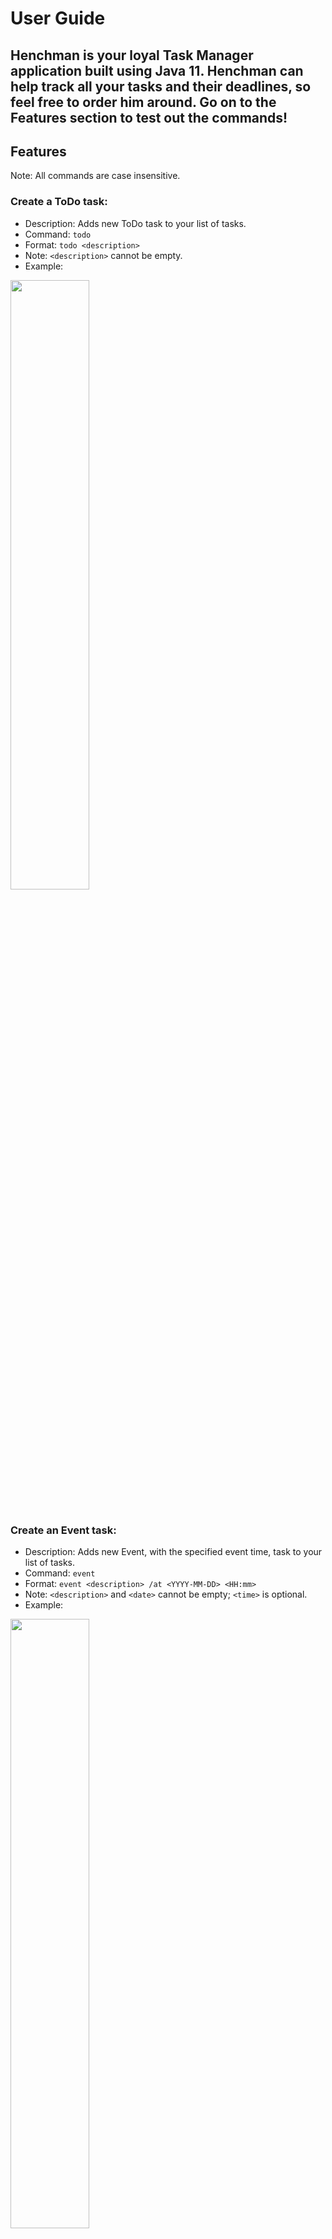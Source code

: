 # User Guide
Henchman is your loyal Task Manager application built using Java 11.
Henchman can help track all your tasks and their deadlines, so feel free to order him around. Go on to the **Features** section to test out the commands! 
---
## Features 
Note: All commands are case insensitive.

### Create a ToDo task:
* Description: Adds new ToDo task to your list of tasks.
* Command: `todo`
* Format: `todo <description>`
* Note: `<description>` cannot be empty.
* Example: 
<p align="left">
  <img width="50%" src="https://github.com/oeiyiping/ip/blob/master/screenshots/todo.png?raw=true">
  <br />
  <br />
</p>

### Create an Event task:
* Description: Adds new Event, with the specified event time, task to your list of tasks.
* Command: `event`
* Format: `event <description> /at <YYYY-MM-DD> <HH:mm>`
* Note: `<description>` and `<date>` cannot be empty; `<time>` is optional.
* Example:
<p align="left">
  <img width="50%" src="https://github.com/oeiyiping/ip/blob/master/screenshots/event.png?raw=true">
  <br />
  <br />
</p>

### Create a Deadline task:
* Description: Adds new Deadline task, with the specified deadline, to your list of tasks.
* Command: `deadline`
* Format: `deadline <description> /by <YYYY-MM-DD> <HH:mm>`
* Note: `<description>` and `<date>` cannot be empty; `<time>` is optional.
* Example:
<p align="left">
  <img width="50%" src="https://github.com/oeiyiping/ip/blob/master/screenshots/deadline.png?raw=true">
  <br />
  <br />
</p>

### Delete a task:
* Description: Deletes the task specified by its input index.
* Command: `delete`
* Format: `delete <task index>`
* Note: `<task index>` cannot be empty.
* Example: 
<p align="left">
  <img width="50%" src="https://github.com/oeiyiping/ip/blob/master/screenshots/delete.png?raw=true">
  <br />
  <br />
</p>

### Mark a task as done:
* Description: Marks the task specified by its input index as done.
* Command: `done`
* Format: `done <task index>`
* Note: `<task index>` cannot be empty.
* Example:
<p align="left">
  <img width="50%" src="https://github.com/oeiyiping/ip/blob/master/screenshots/done.png?raw=true">
  <br />
  <br />
</p>

### List all tasks:
* Description: Lists all tasks currently in the task list.
* Command: `list`
* Format: `list`
* Note: Just `list` is enough.
* Example: 
<p align="left">
  <img width="50%" src="https://github.com/oeiyiping/ip/blob/master/screenshots/list.png?raw=true">
  <br />
  <br />
</p>

### Find tasks: 
* Description: Finds all tasks containing the specified search term.
* Command: `find`
* Format: `find <search term>`
* Note: `<search term>` can even be a phrase, and is case insensitive.
* Example:
<p align="left">
  <img width="50%" src="https://github.com/oeiyiping/ip/blob/master/screenshots/find.png?raw=true">
  <br />
  <br />
</p>

### Sort tasks: 
* Description: Sort all tasks according to the sort key.
* Command: `sort`
* Format: `sort <sort key>`
* Key (case insensitive):
    *  `created`: sort by task created date
    *  `description`: sort by task description
    *  `done`: sort by task done status, with unfinished tasks first
    *  `end`: sort by task end date
    *  `type`: sort by task type
* Note: If no sort key is provided, sort by task created date by default. 
* Example:
<p align="left">
  <img width="50%" src="https://github.com/oeiyiping/ip/blob/master/screenshots/sort.png?raw=true">
</p>
